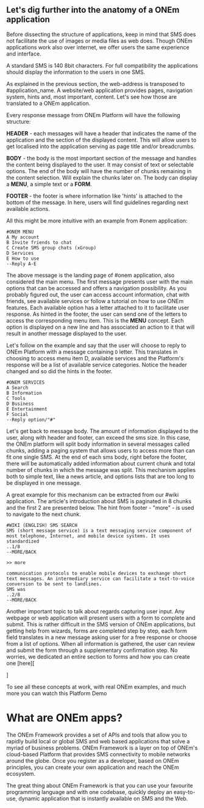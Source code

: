 ## Let's dig further into the anatomy of a ONEm application

Before dissecting the structure of applications, keep in mind that SMS does not facilitate the use of images or media files as web does. Though ONEm applications work also over internet, we offer users the same experience and interface.

A standard SMS is 140 8bit characters. For full compatibility the applications should display the information to the users in one SMS.
<!-- Since smart phones can display up to 5 messages, we offer the possibility to each user to change the acceptable size of the SMS they are willing to receive at one time using 'size' setting. -->

As explained in the previous section, the web-address is transposed to #application_name.
A website/web application provides pages, navigation system, hints and, most important, content. Let's see how those are translated to a ONEm application.

Every response message from ONEm Platform will have the following structure:

**HEADER** - each messages will have a header that indicates the name of the application and the section of the displayed content. This will allow users to get localised into the application serving as page title and/or breadcrumbs.

**BODY** - the body is the most important section of the message and handles the content being displayed to the user. It may consist of text or selectable options. The end of the body will have the number of chunks remaining in the content selection. Will explain the chunks later on. The body can display a **MENU**, a simple text or a **FORM**.

**FOOTER** - the footer is where information like 'hints' is attached to the bottom of the message. In here, users will find guidelines regarding next available actions.

All this might be more intuitive with an example from #onem application:
```
#ONEM MENU
A My account
B Invite friends to chat
C Create SMS group chats (xGroup)
D Services
E How to use
--Reply A-E
```
The above message is the landing page of #onem application, also considered the main menu. The first message presents user with the main options that can be accessed and offers a navigation possibility.
As you probably figured out, the user can access account information, chat with friends, see available services or follow a tutorial on how to use ONEm features. Each available option has a letter attached to it to facilitate user response. As hinted in the footer, the user can send one of the letters to access the corresponding menu item. This is the **MENU** concept. Each option is displayed on a new line and has associated an action to it that will result in another message displayed to the user.

Let's follow on the example and say that the user will choose to reply to ONEm Platform with a message containing ```D``` letter. This translates in choosing to access menu item D, available services and the Platform's response will be a list of available service categories. Notice the header changed and so did the hints in the footer.
```
#ONEM SERVICES
A Search
B Information
C Tools
D Business
E Entertainment
F Social
--Reply option/"#"
```

Let's get back to message body. The amount of information displayed to the user, along with header and footer, can exceed the sms size. In this case, the ONEm platform will split body information in several messages called chunks, adding a paging system that allows users to access more than can fit one single SMS. At the end of each sms body, right before the footer, there will be automatically added information about current chunk and total number of chunks in which the message was split. This mechanism applies both to simple text, like a news article, and options lists that are too long to be displayed in one message.

A great example for this mechanism can be extracted from our #wiki application. The article's introduction about SMS is paginated in 8 chunks and the first 2 are presented below. The hint from footer - "more" - is used to navigate to the next chunk.
```
#WIKI (ENGLISH) SMS SEARCH
SMS (short message service) is a text messaging service component of most telephone, Internet, and mobile device systems. It uses standardized
..1/8
--MORE/BACK

>> more

communication protocols to enable mobile devices to exchange short text messages. An intermediary service can facilitate a text-to-voice conversion to be sent to landlines.
SMS was
..2/8
--MORE/BACK
```
Another important topic to talk about regards capturing user input. Any webpage or web application will present users with a form to complete and submit. This is rather difficult in the SMS version of ONEm applications, but getting help from wizards, forms are completed step by step, each form field translates in a new message asking user for a free response or choose from a list of options. When all information is gathered, the user can review and submit the form through a supplementary confirmation step. No worries, we dedicated an entire section to forms and how you can create one [here][
<!-- Link to Building section, Forms  -->
]

To see all these concepts at work, with real ONEm examples, and much more you can watch this Platform Demo
<!-- video here about services and how they work -->

# What are ONEm apps?

The ONEm Framework provides a set of APIs and tools that allow you to rapidly build local or global SMS and web based applications that solve a myriad of business problems.
ONEm Framework is a layer on top of ONEm's cloud-based Platform that provides SMS connectivity to mobile networks around the globe.
Once you register as a developer, based on ONEm principles, you can create your own application and reach the ONEm ecosystem.

The great thing about ONEm Framework is that you can use your favourite programming language and with one codebase, quickly deploy an easy-to-use, dynamic application that is instantly available on SMS and the Web.
